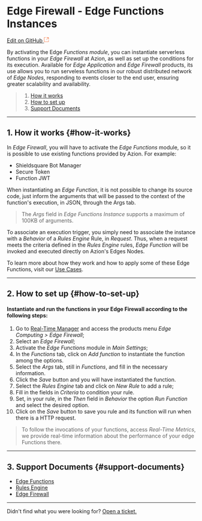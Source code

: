 # Edge **Firewall - Edge Functions Instances**

[Edit on GitHub <svg width="14" height="14" xmlns="http://www.w3.org/2000/svg"><g fill="none" stroke="#F3652B"><path d="M4.81.71H.672v11.43H12.1V8.001" stroke-width=".8"/><path d="M6.87.786h5.155V5.94M6.31 6.5L12.026.786"/></g></svg>](https://github.com/aziontech/docs_en/edit/master/edge-firewall/edge-functions-instances/index.md)

By activating the Edge *Functions module*, you can instantiate serverless functions in your *Edge Firewall* at Azion, as well as set up the conditions for its execution. Available for *Edge Application* and *Edge Firewall* products, its use allows you to run serveless functions in our robust distributed network of *Edge Nodes*, responding to events closer to the end user, ensuring greater scalability and availability.

> 1. [How it works](#how-it-works)
> 2. [How to set up](#how-to-set-up)
> 3. [Support Documents](#support-documents)

---

## 1. How it works {#how-it-works}

In *Edge Firewall*, you will have to activate the *Edge Functions* module, so it is possible to use existing functions provided by Azion. For example:

* Shieldsquare Bot Manager
* Secure Token
* Function JWT

When instantiating an *Edge Function*, it is not possible to change its source code, just inform the arguments that will be passed to the context of the function's execution, in JSON, through the Args tab.

> The *Args* field in *Edge Functions Instance* supports a maximum of 100KB of arguments.

To associate an execution trigger, you simply need to associate the instance with a *Behavior* of a *Rules Engine* Rule, in *Request*. Thus, when a request meets the criteria defined in the *Rules Engine* rules, *Edge Function* will be invoked and executed directly on Azion's Edges Nodes.

To learn more about how they work and how to apply some of these Edge Functions, visit our [Use Cases](https://www.azion.com/en/documentation/use-cases/).

---

## 2. How to set up {#how-to-set-up}

#### Instantiate and run the functions in your Edge Firewall according to the following steps:

1.  Go to [Real-Time Manager](https://manager.azion.com/) and access the products menu *Edge Computing > Edge  Firewall*;
2.  Select an *Edge Firewall*;
3.  Activate the *Edge Functions* module in *Main Settings*;
4.  In the *Functions* tab, click  on *Add function* to instantiate the function among the options.
5.  Select the *Args* tab, still in *Functions*, and fill in the necessary information.
6.  Click the *Save* button and you will have instantiated the function.
7.  Select the *Rules Engine* tab and click on *New Rule* to add a rule;
8.  Fill in the fields in *Criteria* to condition your rule.
9.  Set, in your rule, in the *Then* field in *Behavior* the option *Run Function* and select the desired option.
10.  Click on  the *Save* button to save you rule and its function will run when there is a HTTP request.

> To follow the invocations of your functions, access *Real-Time Metrics*, we provide real-time information about the performance of your edge Functions there.

---

## 3. Support Documents {#support-documents}

* [Edge Functions](https://www.azion.com/en/documentation/products/edge-functions/)
* [Rules Engine](https://www.azion.com/en/documentation/products/edge-application/rules-engine/)
* [Edge Firewall](https://www.azion.com/en/documentation/products/edge-firewall/)

---

Didn't find what you were looking for? [Open a ticket.](https://tickets.azion.com/)
